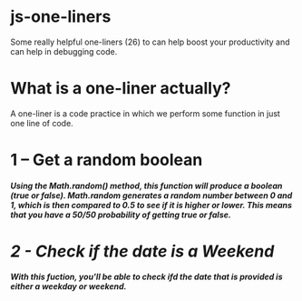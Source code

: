 # js-one-liners
Some really helpful one-liners (26)  to can help boost your productivity and can help in debugging code.

# What is a one-liner actually?
  A one-liner is a code practice in which we perform some function in just one line of code.
  
#  1 – Get a random boolean 

#### <i>Using the Math.random() method, this function will produce a boolean (true or false). Math.random generates a random number between 0 and 1, which is then compared to 0.5 to see if it is higher or lower. This means that you have a 50/50 probability of getting true or false.
    
#  2 - Check if the date is a Weekend 
    
#### <i>With this fuction, you'll be able to check ifd the date that is provided is either a weekday or weekend.
    
